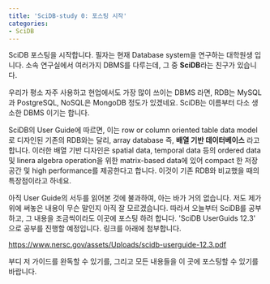 ```yaml
---
title: 'SciDB-study 0: 포스팅 시작'
categories:
- SciDB
---
```


SciDB 포스팅을 시작합니다.
필자는 현재 Database system을 연구하는 대학원생 입니다.
소속 연구실에서 여러가지 DBMS를 다루는데, 그 중 **SciDB**라는 친구가 있습니다.

우리가 평소 자주 사용하고 현업에서도 가장 많이 쓰이는 DBMS 라면,
RDB는 MySQL과  PostgreSQL, NoSQL은 MongoDB 정도가 있겠네요.
SciDB는 이름부터 다소 생소한 DBMS 이기는 합니다.

SciDB의 User Guide에 따르면, 이는 row or column oriented table data model로 디자인된 기존의 RDB와는 달리,
array database 즉, **배열 기반 데이터베이스** 라고 합니다.
이러한 배열 기반 디자인은 spatial data, temporal data 등의 ordered data 및 linera algebra operation을 위한 matrix-based data에 있어
compact 한 저장공간 및 high performance를 제공한다고 합니다. 이것이 기존 RDB와 비교했을 때의 특장점이라고 하네요.

아직 User Guide의 서두를 읽어본 것에 불과하여, 아는 바가 거의 없습니다. 
저도 제가 위에 써놓은 내용이 무슨 말인지 아직 잘 모르겠습니다.
따라서 오늘부터 SciDB를 공부하고, 그 내용을 조금씩이라도 이곳에 포스팅 하려 합니다.
'SciDB UserGuids 12.3' 으로 공부를 진행할 예정입니다. 링크를 아래에 첨부합니다.

https://www.nersc.gov/assets/Uploads/scidb-userguide-12.3.pdf

부디 저 가이드를 완독할 수 있기를, 그리고 모든 내용들을 이 곳에 포스팅할 수 있기를 바랍니다.
